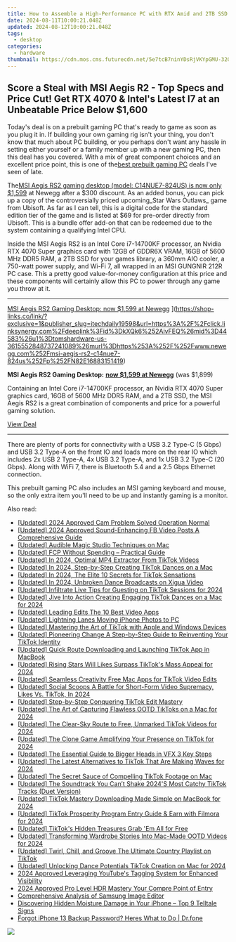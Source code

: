 ```yaml
---
title: How to Assemble a High-Performance PC with RTX Amid and 2TB SSD Under Budget at $1,000 Thanks to Amazon's Deals
date: 2024-08-11T10:00:21.048Z
updated: 2024-08-12T10:00:21.048Z
tags:
  - desktop
categories:
  - hardware
thumbnail: https://cdn.mos.cms.futurecdn.net/5e7tcB7ninYDsRjVKYpGMU-320-80.jpg
---
```


## Score a Steal with MSI Aegis R2 - Top Specs and Price Cut! Get RTX 4070 & Intel's Latest I7 at an Unbeatable Price Below $1,600

Today's deal is on a prebuilt gaming PC that's ready to game as soon as you plug it in. If building your own gaming rig isn't your thing, you don't know that much about PC building, or you perhaps don't want any hassle in setting either yourself or a family member up with a new gaming PC, then this deal has you covered. With a mix of great component choices and an excellent price point, this is one of the[best prebuilt gaming PC](https://www.tomshardware.com/best-picks/best-gaming-pcs) deals I've seen of late.

 The[MSI Aegis RS2 gaming desktop (model: C14NUE7-824US) is now only $1,599](https://click.linksynergy.com/deeplink?id=kXQk6%2AivFEQ&mid=44583&u1=tomshardware-us-7104703477153757966&murl=https%3A%2F%2Fwww.newegg.com%2Fmsi-aegis-rs2-c14nue7-824us%2Fp%2FN82E16883151419) at Newegg after a $300 discount. As an added bonus, you can pick up a copy of the controversially priced upcoming_Star Wars Outlaws_ game from Ubisoft. As far as I can tell, this is a digital code for the standard edition tier of the game and is listed at $69 for pre-order directly from Ubisoft. This is a bundle offer add-on that can be redeemed due to the system containing a qualifying Intel CPU.

 Inside the MSI Aegis RS2 is an Intel Core i7-14700KF processor, an Nvidia RTX 4070 Super graphics card with 12GB of GDDR6X VRAM, 16GB of 5600 MHz DDR5 RAM, a 2TB SSD for your games library, a 360mm AIO cooler, a 750-watt power supply, and Wi-Fi 7, all wrapped in an MSI GUNGNIR 212R PC case. This a pretty good value-for-money configuration at this price and these components will certainly allow this PC to power through any game you throw at it.

---

[MSI Aegis RS2 Gaming Desktop: now $1,599 at Newegg](https://cdn.mos.cms.futurecdn.net/Jd4r3KtmnuLweM79XefUQL-200-100.png "MSI Aegis RS2 Gaming Desktop: now $1,599 at Newegg") ](https://shop-links.co/link/?exclusive=1&publisher_slug=itechdaily19598&url=https%3A%2F%2Fclick.linksynergy.com%2Fdeeplink%3Fid%3DkXQk6%252AivFEQ%26mid%3D44583%26u1%3Dtomshardware-us-3615552848737241089%26murl%3Dhttps%253A%252F%252Fwww.newegg.com%252Fmsi-aegis-rs2-c14nue7-824us%252Fp%252FN82E16883151419)

**MSI Aegis RS2 Gaming Desktop:** [**now $1,599 at Newegg**](https://shop-links.co/link/?exclusive=1&publisher_slug=itechdaily19598&url=https%3A%2F%2Fclick.linksynergy.com%2Fdeeplink%3Fid%3DkXQk6%252AivFEQ%26mid%3D44583%26u1%3Dtomshardware-us-2708999796011463576%26murl%3Dhttps%253A%252F%252Fwww.newegg.com%252Fmsi-aegis-rs2-c14nue7-824us%252Fp%252FN82E16883151419) (was $1,899)  
  
 Containing an Intel Core i7-14700KF processor, an Nvidia RTX 4070 Super graphics card, 16GB of 5600 MHz DDR5 RAM, and a 2TB SSD, the MSI Aegis RS2 is a great combination of components and price for a powerful gaming solution.

[View Deal](https://shop-links.co/link/?exclusive=1&publisher_slug=itechdaily19598&url=https%3A%2F%2Fclick.linksynergy.com%2Fdeeplink%3Fid%3DkXQk6%252AivFEQ%26mid%3D44583%26u1%3Dtomshardware-us-3615552848737241089%26murl%3Dhttps%253A%252F%252Fwww.newegg.com%252Fmsi-aegis-rs2-c14nue7-824us%252Fp%252FN82E16883151419)

---

 There are plenty of ports for connectivity with a USB 3.2 Type-C (5 Gbps) and USB 3.2 Type-A on the front IO and loads more on the rear IO which includes 2x USB 2 Type-A, 4x USB 3.2 Type-A, and 1x USB 3.2 Type-C (20 Gbps). Along with WiFi 7, there is Bluetooth 5.4 and a 2.5 Gbps Ethernet connection.

 This prebuilt gaming PC also includes an MSI gaming keyboard and mouse, so the only extra item you'll need to be up and instantly gaming is a monitor.

<ins class="adsbygoogle"
     style="display:block"
     data-ad-format="autorelaxed"
     data-ad-client="ca-pub-7571918770474297"
     data-ad-slot="1223367746"></ins>



<ins class="adsbygoogle"
     style="display:block"
     data-ad-client="ca-pub-7571918770474297"
     data-ad-slot="8358498916"
     data-ad-format="auto"
     data-full-width-responsive="true"></ins>

<span class="atpl-alsoreadstyle">Also read:</span>
<div><ul>
<li><a href="https://digital-screen-recording.techidaily.com/updated-2024-approved-cam-problem-solved-operation-normal/"><u>[Updated] 2024 Approved  Cam Problem Solved  Operation Normal</u></a></li>
<li><a href="https://facebook-video-content.techidaily.com/updated-2024-approved-sound-enhancing-fb-video-posts-a-comprehensive-guide/"><u>[Updated] 2024 Approved  Sound-Enhancing FB Video Posts  A Comprehensive Guide</u></a></li>
<li><a href="https://desktop-recording.techidaily.com/updated-audible-magic-studio-techniques-on-mac/"><u>[Updated] Audible Magic  Studio Techniques on Mac</u></a></li>
<li><a href="https://some-knowledge.techidaily.com/updated-fcp-without-spending-practical-guide/"><u>[Updated] FCP Without Spending – Practical Guide</u></a></li>
<li><a href="https://tiktok-clips.techidaily.com/updated-in-2024-optimal-mp4-extractor-from-tiktok-videos/"><u>[Updated] In 2024, Optimal MP4 Extractor From TikTok Videos</u></a></li>
<li><a href="https://tiktok-clips.techidaily.com/updated-in-2024-step-by-step-creating-tiktok-dances-on-a-mac/"><u>[Updated] In 2024, Step-by-Step  Creating TikTok Dances on a Mac</u></a></li>
<li><a href="https://tiktok-clips.techidaily.com/updated-in-2024-the-elite-10-secrets-for-tiktok-sensations/"><u>[Updated] In 2024, The Elite 10  Secrets for TikTok Sensations</u></a></li>
<li><a href="https://tiktok-clips.techidaily.com/updated-in-2024-unbroken-dance-broadcasts-on-xigua-video/"><u>[Updated] In 2024, Unbroken Dance Broadcasts on Xigua Video</u></a></li>
<li><a href="https://tiktok-clips.techidaily.com/updated-infiltrate-live-tips-for-guesting-on-tiktok-sessions-for-2024/"><u>[Updated] Infiltrate Live  Tips for Guesting on TikTok Sessions for 2024</u></a></li>
<li><a href="https://tiktok-clips.techidaily.com/updated-jive-into-action-creating-engaging-tiktok-dances-on-a-mac-for-2024/"><u>[Updated] Jive Into Action  Creating Engaging TikTok Dances on a Mac for 2024</u></a></li>
<li><a href="https://tiktok-clips.techidaily.com/updated-leading-edits-the-10-best-video-apps/"><u>[Updated] Leading Edits  The 10 Best Video Apps</u></a></li>
<li><a href="https://extra-skills.techidaily.com/updated-lightning-lanes-moving-iphone-photos-to-pc/"><u>[Updated] Lightning Lanes  Moving iPhone Photos to PC</u></a></li>
<li><a href="https://tiktok-clips.techidaily.com/updated-mastering-the-art-of-tiktok-with-apple-and-windows-devices/"><u>[Updated] Mastering the Art of TikTok with Apple and Windows Devices</u></a></li>
<li><a href="https://tiktok-clips.techidaily.com/updated-pioneering-change-a-step-by-step-guide-to-reinventing-your-tiktok-identity/"><u>[Updated] Pioneering Change  A Step-by-Step Guide to Reinventing Your TikTok Identity</u></a></li>
<li><a href="https://tiktok-clips.techidaily.com/updated-quick-route-downloading-and-launching-tiktok-app-in-macbook/"><u>[Updated] Quick Route  Downloading and Launching TikTok App in MacBook</u></a></li>
<li><a href="https://tiktok-clips.techidaily.com/updated-rising-stars-will-likes-surpass-tiktoks-mass-appeal-for-2024/"><u>[Updated] Rising Stars  Will Likes Surpass TikTok's Mass Appeal for 2024</u></a></li>
<li><a href="https://tiktok-clips.techidaily.com/updated-seamless-creativity-free-mac-apps-for-tiktok-video-edits/"><u>[Updated] Seamless Creativity  Free Mac Apps for TikTok Video Edits</u></a></li>
<li><a href="https://tiktok-clips.techidaily.com/updated-social-scoops-a-battle-for-short-form-video-supremacy-likes-vs-tiktok-in-2024/"><u>[Updated] Social Scoops  A Battle for Short-Form Video Supremacy, Likes Vs. TikTok, In 2024</u></a></li>
<li><a href="https://tiktok-clips.techidaily.com/updated-step-by-step-conquering-tiktok-edit-mastery/"><u>[Updated] Step-by-Step  Conquering TikTok Edit Mastery</u></a></li>
<li><a href="https://tiktok-clips.techidaily.com/updated-the-art-of-capturing-flawless-ootd-tiktoks-on-a-mac-for-2024/"><u>[Updated] The Art of Capturing Flawless OOTD TikToks on a Mac for 2024</u></a></li>
<li><a href="https://tiktok-clips.techidaily.com/updated-the-clear-sky-route-to-free-unmarked-tiktok-videos-for-2024/"><u>[Updated] The Clear-Sky Route to Free, Unmarked TikTok Videos for 2024</u></a></li>
<li><a href="https://tiktok-clips.techidaily.com/updated-the-clone-game-amplifying-your-presence-on-tiktok-for-2024/"><u>[Updated] The Clone Game  Amplifying Your Presence on TikTok for 2024</u></a></li>
<li><a href="https://tiktok-clips.techidaily.com/updated-the-essential-guide-to-bigger-heads-in-vfx-3-key-steps/"><u>[Updated] The Essential Guide to Bigger Heads in VFX  3 Key Steps</u></a></li>
<li><a href="https://tiktok-clips.techidaily.com/updated-the-latest-alternatives-to-tiktok-that-are-making-waves-for-2024/"><u>[Updated] The Latest Alternatives to TikTok That Are Making Waves for 2024</u></a></li>
<li><a href="https://tiktok-clips.techidaily.com/updated-the-secret-sauce-of-compelling-tiktok-footage-on-mac/"><u>[Updated] The Secret Sauce of Compelling TikTok Footage on Mac</u></a></li>
<li><a href="https://tiktok-clips.techidaily.com/updated-the-soundtrack-you-cant-shake-2024s-most-catchy-tiktok-tracks-duet-version/"><u>[Updated] The Soundtrack You Can’t Shake  2024'S Most Catchy TikTok Tracks (Duet Version)</u></a></li>
<li><a href="https://tiktok-clips.techidaily.com/updated-tiktok-mastery-downloading-made-simple-on-macbook-for-2024/"><u>[Updated] TikTok Mastery  Downloading Made Simple on MacBook for 2024</u></a></li>
<li><a href="https://tiktok-clips.techidaily.com/updated-tiktok-prosperity-program-entry-guide-and-earn-with-filmora-for-2024/"><u>[Updated] TikTok Prosperity Program  Entry Guide & Earn with Filmora for 2024</u></a></li>
<li><a href="https://tiktok-clips.techidaily.com/updated-tiktoks-hidden-treasures-grab-em-all-for-free/"><u>[Updated] TikTok's Hidden Treasures  Grab 'Em All for Free</u></a></li>
<li><a href="https://tiktok-clips.techidaily.com/updated-transforming-wardrobe-stories-into-mac-made-ootd-videos-for-2024/"><u>[Updated] Transforming Wardrobe Stories Into Mac-Made OOTD Videos for 2024</u></a></li>
<li><a href="https://tiktok-clips.techidaily.com/updated-twirl-chill-and-groove-the-ultimate-country-playlist-on-tiktok/"><u>[Updated] Twirl, Chill, and Groove  The Ultimate Country Playlist on TikTok</u></a></li>
<li><a href="https://tiktok-clips.techidaily.com/updated-unlocking-dance-potentials-tiktok-creation-on-mac-for-2024/"><u>[Updated] Unlocking Dance Potentials  TikTok Creation on Mac for 2024</u></a></li>
<li><a href="https://youtube-help.techidaily.com/2024-approved-leveraging-youtubes-tagging-system-for-enhanced-visibility/"><u>2024 Approved  Leveraging YouTube's Tagging System for Enhanced Visibility</u></a></li>
<li><a href="https://extra-support.techidaily.com/2024-approved-pro-level-hdr-mastery-your-compre-point-of-entry/"><u>2024 Approved  Pro Level HDR Mastery  Your Compre Point of Entry</u></a></li>
<li><a href="https://extra-resources.techidaily.com/comprehensive-analysis-of-samsung-image-editor/"><u>Comprehensive Analysis of Samsung Image Editor</u></a></li>
<li><a href="https://fox-that.techidaily.com/discovering-hidden-moisture-damage-in-your-iphone-top-9-telltale-signs/"><u>Discovering Hidden Moisture Damage in Your iPhone – Top 9 Telltale Signs</u></a></li>
<li><a href="https://iphone-unlock.techidaily.com/forgot-iphone-13-backup-password-heres-what-to-do-drfone-by-drfone-ios/"><u>Forgot iPhone 13 Backup Password? Heres What to Do | Dr.fone</u></a></li>
</ul></div>

<!-- affiliate ads begin -->
<a href="https://store.revouninstaller.com/order/checkout.php?PRODS=28010250&QTY=1&AFFILIATE=108875&CART=1"><img src="https://secure.avangate.com/images/merchant/4282ec8de8c9be897e7aff4aa231b1a4/336__280a.jpg" border="0"></a>
<!-- affiliate ads end -->